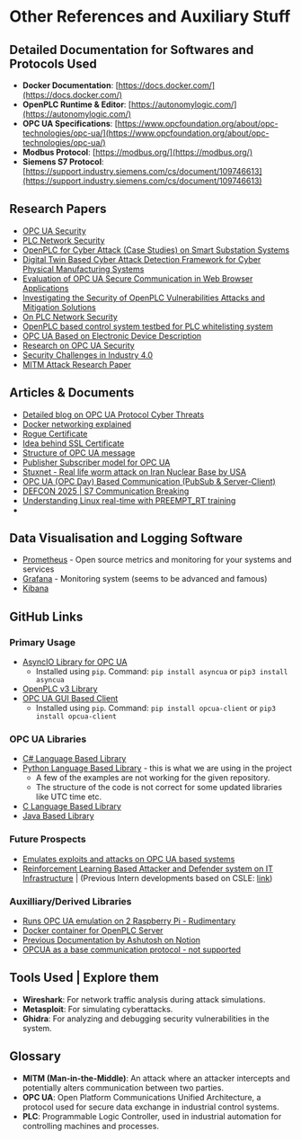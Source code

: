 # Other References and Auxiliary Stuff

## Detailed Documentation for Softwares and Protocols Used

- **Docker Documentation**: [https://docs.docker.com/](https://docs.docker.com/)
- **OpenPLC Runtime & Editor**: [https://autonomylogic.com/](https://autonomylogic.com/)
- **OPC UA Specifications**: [https://www.opcfoundation.org/about/opc-technologies/opc-ua/](https://www.opcfoundation.org/about/opc-technologies/opc-ua/)
- **Modbus Protocol**: [https://modbus.org/](https://modbus.org/)
- **Siemens S7 Protocol**: [https://support.industry.siemens.com/cs/document/109746613](https://support.industry.siemens.com/cs/document/109746613)

## Research Papers
- [OPC UA Security](https://ieeexplore.ieee.org/stamp/stamp.jsp?tp=&arnumber=5514836)
- [PLC Network Security](https://doi.org/10.1016/j.ijcip.2018.05.004)
- [OpenPLC for Cyber Attack (Case Studies) on Smart Substation Systems](/assets/research-papers/Compatible_OpenPLC.pdf)
- [Digital Twin Based Cyber Attack Detection Framework for Cyber Physical Manufacturing Systems](/assets/research-papers/Digital_Twin-Based_Cyber-Attack_Detection_Framework_for_Cyber-Physical_Manufacturing_Systems.pdf)
- [Evaluation of OPC UA Secure Communication in Web Browser Applications](/assets/research-papers/Evaluation_of_OPC_UA_secure_communication_in_web_browser_applications.pdf)
- [Investigating the Security of OpenPLC Vulnerabilities Attacks and Mitigation Solutions](/assets/research-papers/Investigating_the_Security_of_OpenPLC_Vulnerabilities_Attacks_and_Mitigation_Solutions.pdf)
- [On PLC Network Security](/assets/research-papers/On_plc_network_sec.pdf)
- [OpenPLC based control system testbed for PLC whitelisting system](/assets/research-papers/OpenPLC.pdf)
- [OPC UA Based on Electronic Device Description](/assets/research-papers/Research_on_OPC_UA_based_on_electronic_device_description.pdf)
- [Research on OPC UA Security](/assets/research-papers/Research_on_OPC_UA_security.pdf)
- [Security Challenges in Industry 4.0](/assets/research-papers/security_challenges_in_industry_4.pdf)
- [MITM Attack Research Paper](/assets/research-papers/mitm-attack-research-paper.pdf)

## Articles & Documents
- [Detailed blog on OPC UA Protocol Cyber Threats](https://www.txone.com/blog/opc-ua-protocol-cyber-threats/)
- [Docker networking explained](https://indumathimanivannan.medium.com/docker-network-modes-explained-bridge-host-and-overlay-comparisons-d691857f9d30)
- [Rogue Certificate](https://www.thesslstore.com/blog/what-is-a-rogue-certificate/)
- [Idea behind SSL Certificate](https://aws.amazon.com/what-is/ssl-certificate/)
- [Structure of OPC UA message](https://reference.opcfoundation.org/Core/Part6/v105/docs/7.1.2)
- [Publisher Subscriber model for OPC UA](https://prosysopc.com/blog/opc-ua-pubsub-explained/)
- [Stuxnet - Real life worm attack on Iran Nuclear Base by USA](https://www.trellix.com/en-in/security-awareness/ransomware/what-is-stuxnet/)
- [OPC UA (OPC Day) Based Communication (PubSub & Server-Client)](/assets/research-papers/13_opc_day.pdf)
- [DEFCON 2025 | S7 Communication Breaking](/assets/research-papers/DEFCON-2025.pdf)
- [Understanding Linux real-time with PREEMPT_RT training](/assets/research-papers/preempt-rt-slides.pdf)
- 

## Data Visualisation and Logging Software
- [Prometheus](https://prometheus.io/) - Open source metrics and monitoring for your systems and services
- [Grafana](https://grafana.com/) - Monitoring system (seems to be advanced and famous)
- [Kibana](https://www.elastic.co/kibana)

## GitHub Links

### Primary Usage
- [AsyncIO Library for OPC UA](https://github.com/FreeOpcUa/opcua-asyncio)
  - Installed using `pip`. Command: `pip install asyncua` or `pip3 install asyncua`
- [OpenPLC v3 Library](https://github.com/thiagoralves/OpenPLC_v3)
- [OPC UA GUI Based Client](https://github.com/FreeOpcUa/opcua-client-gui)
  - Installed using `pip`. Command: `pip install opcua-client` or `pip3 install opcua-client`
### OPC UA Libraries
- [C# Language Based Library](https://github.com/OPCFoundation/UA-.NETStandard)
- [Python Language Based Library](https://github.com/FreeOpcUa/python-opcua) - this is what we are using in the project
  - A few of the examples are not working for the given repository.
  - The structure of the code is not correct for some updated libraries like UTC time etc.
- [C Language Based Library](https://open62541.org/)
- [Java Based Library](https://github.com/eclipse/milo)
### Future Prospects
- [Emulates exploits and attacks on OPC UA based systems](https://github.com/claroty/opcua-exploit-framework)
- [Reinforcement Learning Based Attacker and Defender system on IT Infrastructure](https://github.com/Limmen/csle) | (Previous Intern developments based on CSLE: [link](https://github.com/Artifex2002/csle))
### Auxilliary/Derived Libraries
- [Runs OPC UA emulation on 2 Raspberry Pi - Rudimentary](https://github.com/FHatCSW/OPCUA-Sample)
- [Docker container for OpenPLC Server](https://github.com/jpaffrath/docker-openplc)
- [Previous Documentation by Ashutosh on Notion](https://www.notion.so/e179a310d01c4af39e249d1d50d2935c?v=b8f2151dcac7432aa148bf22530eabf1)
- [OPCUA as a base communication protocol - not supported](https://github.com/andiburger/OpenPLC_v3_Opcua)

## Tools Used | Explore them

- **Wireshark**: For network traffic analysis during attack simulations.
- **Metasploit**: For simulating cyberattacks.
- **Ghidra**: For analyzing and debugging security vulnerabilities in the system.

## Glossary

- **MITM (Man-in-the-Middle)**: An attack where an attacker intercepts and potentially alters communication between two parties.
- **OPC UA**: Open Platform Communications Unified Architecture, a protocol used for secure data exchange in industrial control systems.
- **PLC**: Programmable Logic Controller, used in industrial automation for controlling machines and processes.
